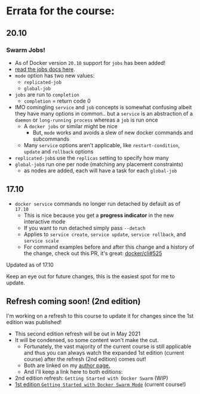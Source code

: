 # Errata for the course:

## 20.10

### Swarm Jobs!

- As of Docker version `20.10` support for `jobs` has been added!
- [read the jobs docs here](https://docs.docker.com/engine/reference/commandline/service_create/#running-as-a-job).
- `mode` option has two new values: 
  - `replicated-job`
  - `global-job`
- `jobs` are run to `completion`
  - `completion` = return code 0
- IMO comingling `service` and `job` concepts is somewhat confusing albeit they have many options in common.. but a `service` is an abstraction of a `daemon` or `long-running process` whereas a `job` is run once
  - A `docker jobs` or similar might be nice
    - But, `mode` works and avoids a slew of new docker commands and subcommands
  - Many `service` options aren't applicable, like `restart-condition`, `update` and `rollback` options
- `replicated-job`s use the `replicas` setting to specify how many
- `global-job`s run one per node (matching any placement constraints)
  - as nodes are added, each will have a task for each `global-job`


## 17.10 

- `docker service` commands no longer run detached by default as of `17.10`
  - This is nice because you get a **progress indicator** in the new interactive mode
  - If you want to run detached simply pass `--detach`
  - Applies to `service create`, `service update`, `service rollback`, and `service scale`
  - For command examples before and after this change and a history of the change, check out this PR, it's great: [docker/cli#525](https://github.com/docker/cli/pull/525)
  
Updated as of 17.10

Keep an eye out for future changes, this is the easiest spot for me to update.

## Refresh coming soon! (2nd edition)

I'm working on a refresh to this course to update it for changes since the 1st edition was published!
- This second edition refresh will be out in May 2021
- It will be condensed, so some content won't make the cut. 
  - Fortunately, the vast majority of the current course is still applicable and thus you can always watch the expanded 1st edition (current course) after the refresh (2nd edition) comes out!
  - Both are linked on my [author page.](https://www.pluralsight.com/authors/wes-mcclure) 
  - And I'll keep a link here to both editions:
- 2nd edition refresh: `Getting Started with Docker Swarm` (WIP)
- [1st edition `Getting Started with Docker Swarm Mode`](https://www.pluralsight.com/courses/docker-swarm-mode-getting-started) (current course!)
